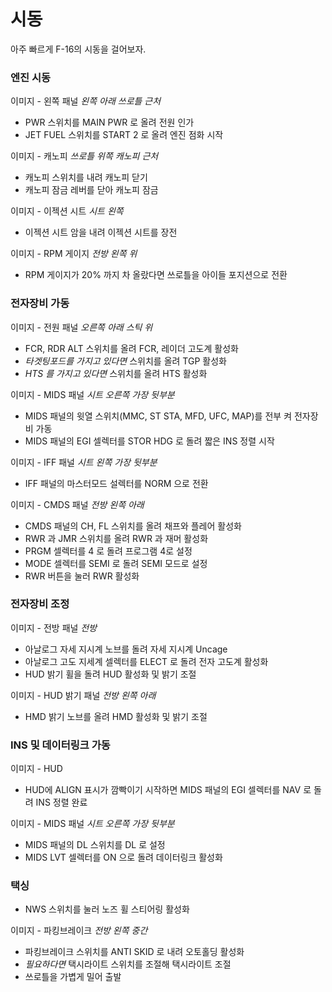 # 시동
아주 빠르게 F-16의 시동을 걸어보자.

### 엔진 시동
이미지 - 왼쪽 패널
*왼쪽 아래 쓰로틀 근처*

* PWR 스위치를 MAIN PWR 로 올려 전원 인가
* JET FUEL 스위치를 START 2 로 올려 엔진 점화 시작

이미지 - 캐노피
*쓰로틀 위쪽 캐노피 근처*

* 캐노피 스위치를 내려 캐노피 닫기
* 캐노피 잠금 레버를 닫아 캐노피 잠금

이미지 - 이젝션 시트
*시트 왼쪽*

* 이젝션 시트 암을 내려 이젝션 시트를 장전

이미지 - RPM 게이지
*전방 왼쪽 위*

* RPM 게이지가 20% 까지 차 올랐다면 쓰로틀을 아이들 포지션으로 전환

### 전자장비 가동
이미지 - 전원 패널
*오른쪽 아래 스틱 위*

* FCR, RDR ALT 스위치를 올려 FCR, 레이더 고도계 활성화
* *타겟팅포드를 가지고 있다면* 스위치를 올려 TGP 활성화
* *HTS 를 가지고 있다면* 스위치를 올려 HTS 활성화

이미지 - MIDS 패널
*시트 오른쪽 가장 뒷부분*

* MIDS 패널의 윗열 스위치(MMC, ST STA, MFD, UFC, MAP)를 전부 켜 전자장비 가동
* MIDS 패널의 EGI 셀렉터를 STOR HDG 로 돌려 짧은 INS 정렬 시작

이미지 - IFF 패널
*시트 왼쪽 가장 뒷부분*

* IFF 패널의 마스터모드 설렉터를 NORM 으로 전환

이미지 - CMDS 패널
*전방 왼쪽 아래*

* CMDS 패널의 CH, FL 스위치를 올려 채프와 플레어 활성화
* RWR 과 JMR 스위치를 올려 RWR 과 재머 활성화
* PRGM 셀렉터를 4 로 돌려 프로그램 4로 설정
* MODE 셀렉터를 SEMI 로 돌려 SEMI 모드로 설정
* RWR 버튼을 눌러 RWR 활성화

### 전자장비 조정
이미지 - 전방 패널
*전방*

* 아날로그 자세 지시계 노브를 돌려 자세 지시계 Uncage
* 아날로그 고도 지세계 셀렉터를 ELECT 로 돌려 전자 고도계 활성화
* HUD 밝기 휠을 돌려 HUD 활성화 및 밝기 조절

이미지 - HUD 밝기 패널
*전방 왼쪽 아래*

* HMD 밝기 노브를 올려 HMD 활성화 및 밝기 조절

### INS 및 데이터링크 가동
이미지 - HUD

* HUD에 ALIGN 표시가 깜빡이기 시작하면 MIDS 패널의 EGI 셀렉터를 NAV 로 돌려 INS 정렬 완료

이미지 - MIDS 패널
*시트 오른쪽 가장 뒷부분*

* MIDS 패널의 DL 스위치를 DL 로 설정
* MIDS LVT 셀렉터를 ON 으로 돌려 데이터링크 활성화

### 택싱
* NWS 스위치를 눌러 노즈 휠 스티어링 활성화

이미지 - 파킹브레이크
*전방 왼쪽 중간*

* 파킹브레이크 스위치를 ANTI SKID 로 내려 오토홀딩 활성화
* *필요하다면* 택시라이트 스위치를 조절해 택시라이트 조절
* 쓰로틀을 가볍게 밀어 출발
